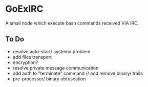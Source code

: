 # GoExIRC
A small node which execute bash commands received VIA IRC.


## To Do

* resolve auto-start/ systemd problem
* add files transport
* encryption?
* resolve private message communication
* add auth to "terminate" command // add remove binary/ trails
* pre-processor/ binary obfuscation